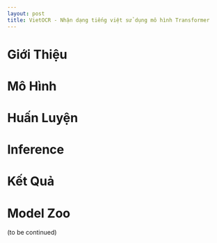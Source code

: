 ```yaml
---
layout: post
title: VietOCR - Nhận dạng tiếng việt sử dụng mô hình Transformer
---
```


# Giới Thiệu
# Mô Hình 
# Huấn Luyện
# Inference 
# Kết Quả
# Model Zoo
(to be continued)
